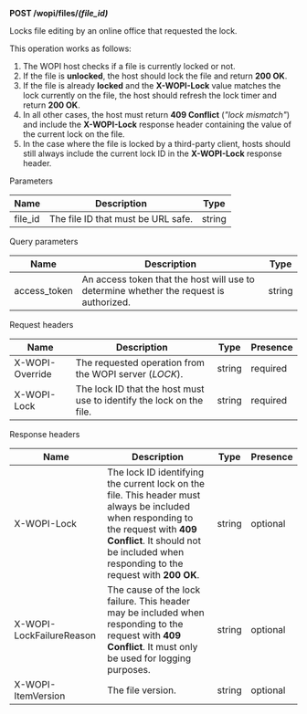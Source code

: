 **POST /wopi/files/*(file\_id)***

Locks file editing by an online office that requested the lock.

This operation works as follows:

1. The WOPI host checks if a file is currently locked or not.
2. If the file is **unlocked**, the host should lock the file and return **200 OK**.
3. If the file is already **locked** and the **X-WOPI-Lock** value matches the lock currently on the file, the host should refresh the lock timer and return **200 OK**.
4. In all other cases, the host must return **409 Conflict** (*"lock mismatch"*) and include the **X-WOPI-Lock** response header containing the value of the current lock on the file.
5. In the case where the file is locked by a third-party client, hosts should still always include the current lock ID in the **X-WOPI-Lock** response header.

Parameters

| Name     | Description                        | Type   |
| -------- | ---------------------------------- | ------ |
| file\_id | The file ID that must be URL safe. | string |

Query parameters

| Name          | Description                                                                            | Type   |
| ------------- | -------------------------------------------------------------------------------------- | ------ |
| access\_token | An access token that the host will use to determine whether the request is authorized. | string |

Request headers

| Name            | Description                                                          | Type   | Presence |
| --------------- | -------------------------------------------------------------------- | ------ | -------- |
| X-WOPI-Override | The requested operation from the WOPI server (*LOCK*).               | string | required |
| X-WOPI-Lock     | The lock ID that the host must use to identify the lock on the file. | string | required |

Response headers

| Name                     | Description                                                                                                                                                                                                               | Type   | Presence |
| ------------------------ | ------------------------------------------------------------------------------------------------------------------------------------------------------------------------------------------------------------------------- | ------ | -------- |
| X-WOPI-Lock              | The lock ID identifying the current lock on the file. This header must always be included when responding to the request with **409 Conflict**. It should not be included when responding to the request with **200 OK**. | string | optional |
| X-WOPI-LockFailureReason | The cause of the lock failure. This header may be included when responding to the request with **409 Conflict**. It must only be used for logging purposes.                                                               | string | optional |
| X-WOPI-ItemVersion       | The file version.                                                                                                                                                                                                         | string | optional |
